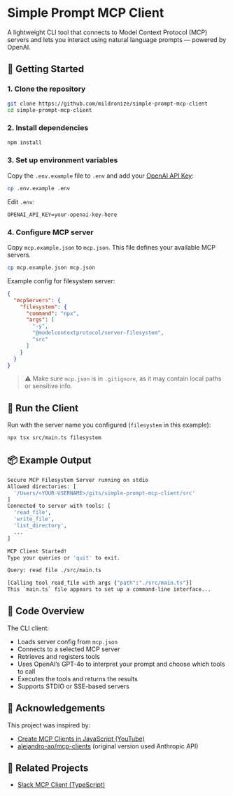 # Simple Prompt MCP Client

A lightweight CLI tool that connects to Model Context Protocol (MCP) servers and lets you interact using natural language prompts — powered by OpenAI.

## 🚀 Getting Started

### 1. Clone the repository

```bash
git clone https://github.com/mildronize/simple-prompt-mcp-client
cd simple-prompt-mcp-client
```

### 2. Install dependencies

```bash
npm install
```

### 3. Set up environment variables

Copy the `.env.example` file to `.env` and add your [OpenAI API Key](https://platform.openai.com/account/api-keys):

```bash
cp .env.example .env
```

Edit `.env`:

```env
OPENAI_API_KEY=your-openai-key-here
```

### 4. Configure MCP server

Copy `mcp.example.json` to `mcp.json`. This file defines your available MCP servers.

```bash
cp mcp.example.json mcp.json
```

Example config for filesystem server:

```json
{
  "mcpServers": {
    "filesystem": {
      "command": "npx",
      "args": [
        "-y",
        "@modelcontextprotocol/server-filesystem",
        "src"
      ]
    }
  }
}
```

> ⚠️ Make sure `mcp.json` is in `.gitignore`, as it may contain local paths or sensitive info.

## 💬 Run the Client

Run with the server name you configured (`filesystem` in this example):

```bash
npx tsx src/main.ts filesystem
```

## 📦 Example Output

```bash
Secure MCP Filesystem Server running on stdio
Allowed directories: [
  '/Users/<YOUR-USERNAME>/gits/simple-prompt-mcp-client/src'
]
Connected to server with tools: [
  'read_file',
  'write_file',
  'list_directory',
  ...
]

MCP Client Started!
Type your queries or 'quit' to exit.

Query: read file ./src/main.ts

[Calling tool read_file with args {"path":"./src/main.ts"}]
This `main.ts` file appears to set up a command-line interface...
```

## 📖 Code Overview

The CLI client:

* Loads server config from `mcp.json`
* Connects to a selected MCP server
* Retrieves and registers tools
* Uses OpenAI’s GPT-4o to interpret your prompt and choose which tools to call
* Executes the tools and returns the results
* Supports STDIO or SSE-based servers

## 🙏 Acknowledgements

This project was inspired by:

* [Create MCP Clients in JavaScript (YouTube)](https://www.youtube.com/watch?v=5tl6D-h2_Qc)
* [alejandro-ao/mcp-clients](https://github.com/alejandro-ao/mcp-clients) (original version used Anthropic API)

## 🔗 Related Projects

* [Slack MCP Client (TypeScript)](https://github.com/csonigo/slack-mcp-client)
